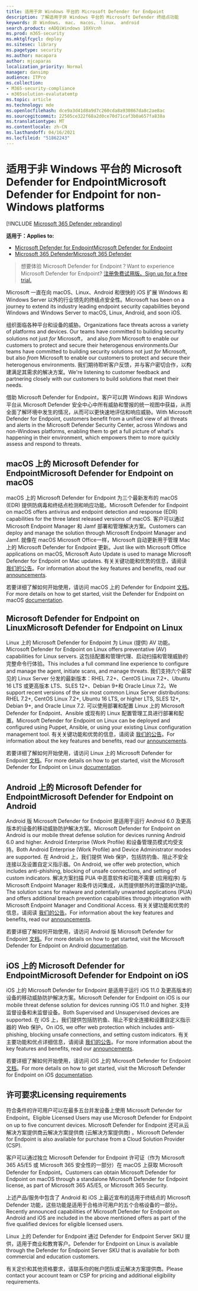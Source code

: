 ```yaml
---
title: 适用于非 Windows 平台的 Microsoft Defender for Endpoint
description: 了解适用于非 Windows 平台的 Microsoft Defender 终结点功能
keywords: 非 Windows， mac， macos， linux， android
search.product: eADQiWindows 10XVcnh
ms.prod: m365-security
ms.mktglfcycl: deploy
ms.sitesec: library
ms.pagetype: security
ms.author: macapara
author: mjcaparas
localization_priority: Normal
manager: dansimp
audience: ITPro
ms.collection:
- M365-security-compliance
- m365solution-evalutatemtp
ms.topic: article
ms.technology: mde
ms.openlocfilehash: dce9a3d41d8a9d7c260cda8a930867da8c2ae8ac
ms.sourcegitcommit: 22505ce322f68a2d0ce70d71caf3b0a657fa838a
ms.translationtype: MT
ms.contentlocale: zh-CN
ms.lasthandoff: 04/16/2021
ms.locfileid: "51862243"
---
```

# <a name="microsoft-defender-for-endpoint-for-non-windows-platforms"></a><span data-ttu-id="dbea8-104">适用于非 Windows 平台的 Microsoft Defender for Endpoint</span><span class="sxs-lookup"><span data-stu-id="dbea8-104">Microsoft Defender for Endpoint for non-Windows platforms</span></span>

[!INCLUDE [Microsoft 365 Defender rebranding](../../includes/microsoft-defender.md)]

<span data-ttu-id="dbea8-105">**适用于：**</span><span class="sxs-lookup"><span data-stu-id="dbea8-105">**Applies to:**</span></span>
- [<span data-ttu-id="dbea8-106">Microsoft Defender for Endpoint</span><span class="sxs-lookup"><span data-stu-id="dbea8-106">Microsoft Defender for Endpoint</span></span>](https://go.microsoft.com/fwlink/p/?linkid=2154037)
- [<span data-ttu-id="dbea8-107">Microsoft 365 Defender</span><span class="sxs-lookup"><span data-stu-id="dbea8-107">Microsoft 365 Defender</span></span>](https://go.microsoft.com/fwlink/?linkid=2118804)


> <span data-ttu-id="dbea8-108">想要体验 Microsoft Defender for Endpoint？</span><span class="sxs-lookup"><span data-stu-id="dbea8-108">Want to experience Microsoft Defender for Endpoint?</span></span> [<span data-ttu-id="dbea8-109">注册免费试用版。</span><span class="sxs-lookup"><span data-stu-id="dbea8-109">Sign up for a free trial.</span></span>](https://www.microsoft.com/microsoft-365/windows/microsoft-defender-atp?ocid=docs-wdatp-exposedapis-abovefoldlink)

<span data-ttu-id="dbea8-110">Microsoft 一直在向 macOS、Linux、Android 和很快的 iOS 扩展 Windows 和 Windows Server 以外的行业领先的终结点安全性。</span><span class="sxs-lookup"><span data-stu-id="dbea8-110">Microsoft has been on a journey to extend its industry leading endpoint security capabilities beyond Windows and Windows Server to macOS, Linux, Android, and soon iOS.</span></span>

<span data-ttu-id="dbea8-111">组织面临各种平台和设备的威胁。</span><span class="sxs-lookup"><span data-stu-id="dbea8-111">Organizations face threats across a variety of platforms and devices.</span></span> <span data-ttu-id="dbea8-112">Our teams have committed to building security solutions not just *for* Microsoft， and also *from* Microsoft to enable our customers to protect and secure their heterogenous environments.</span><span class="sxs-lookup"><span data-stu-id="dbea8-112">Our teams have committed to building security solutions not just *for* Microsoft, but also *from* Microsoft to enable our customers to protect and secure their heterogenous environments.</span></span> <span data-ttu-id="dbea8-113">我们期待聆听客户反馈，并与客户密切合作，以构建满足其需求的解决方案。</span><span class="sxs-lookup"><span data-stu-id="dbea8-113">We're listening to customer feedback and partnering closely with our customers to build solutions that meet their needs.</span></span>

<span data-ttu-id="dbea8-114">借助 Microsoft Defender for Endpoint，客户可以跨 Windows 和非 Windows 平台从 Microsoft Defender 安全中心中所有威胁和警报的统一视图中获益，从而全面了解环境中发生的情况，从而可以更快速地评估和响应威胁。</span><span class="sxs-lookup"><span data-stu-id="dbea8-114">With Microsoft Defender for Endpoint, customers benefit from a unified view of all threats and alerts in the Microsoft Defender Security Center, across Windows and non-Windows platforms, enabling them to get a full picture of what's happening in their environment, which empowers them to more quickly assess and respond to threats.</span></span>

## <a name="microsoft-defender-for-endpoint-on-macos"></a><span data-ttu-id="dbea8-115">macOS 上的 Microsoft Defender for Endpoint</span><span class="sxs-lookup"><span data-stu-id="dbea8-115">Microsoft Defender for Endpoint on macOS</span></span> 

<span data-ttu-id="dbea8-116">macOS 上的 Microsoft Defender for Endpoint 为三个最新发布的 macOS (EDR) 提供防病毒和终结点检测和响应功能。</span><span class="sxs-lookup"><span data-stu-id="dbea8-116">Microsoft Defender for Endpoint on macOS offers antivirus and endpoint detection and response (EDR) capabilities for the three latest released versions of macOS.</span></span> <span data-ttu-id="dbea8-117">客户可以通过 Microsoft Endpoint Manager 和 Jamf 部署和管理解决方案。</span><span class="sxs-lookup"><span data-stu-id="dbea8-117">Customers can deploy and manage the solution through Microsoft Endpoint Manager and Jamf.</span></span> <span data-ttu-id="dbea8-118">就像在 macOS Microsoft Office一样，Microsoft 自动更新用于管理 Mac 上的 Microsoft Defender for Endpoint 更新。</span><span class="sxs-lookup"><span data-stu-id="dbea8-118">Just like with Microsoft Office applications on macOS, Microsoft Auto Update is used to manage Microsoft Defender for Endpoint on Mac updates.</span></span> <span data-ttu-id="dbea8-119">有关关键功能和优势的信息，请阅读 [我们的公告](https://techcommunity.microsoft.com/t5/microsoft-defender-atp/bg-p/MicrosoftDefenderATPBlog/label-name/macOS)。</span><span class="sxs-lookup"><span data-stu-id="dbea8-119">For information about the key features and benefits, read our [announcements](https://techcommunity.microsoft.com/t5/microsoft-defender-atp/bg-p/MicrosoftDefenderATPBlog/label-name/macOS).</span></span>

<span data-ttu-id="dbea8-120">若要详细了解如何开始使用，请访问 macOS 上的 Defender for Endpoint [文档](https://docs.microsoft.com/microsoft-365/security/defender-endpoint/microsoft-defender-atp-mac)。</span><span class="sxs-lookup"><span data-stu-id="dbea8-120">For more details on how to get started, visit the Defender for Endpoint on macOS [documentation](https://docs.microsoft.com/microsoft-365/security/defender-endpoint/microsoft-defender-atp-mac).</span></span>

## <a name="microsoft-defender-for-endpoint-on-linux"></a><span data-ttu-id="dbea8-121">Microsoft Defender for Endpoint on Linux</span><span class="sxs-lookup"><span data-stu-id="dbea8-121">Microsoft Defender for Endpoint on Linux</span></span>

<span data-ttu-id="dbea8-122">Linux 上的 Microsoft Defender for Endpoint 为 Linux (提供) AV 功能。</span><span class="sxs-lookup"><span data-stu-id="dbea8-122">Microsoft Defender for Endpoint on Linux offers preventative (AV) capabilities for Linux servers.</span></span> <span data-ttu-id="dbea8-123">这包括配置和管理代理、启动扫描和管理威胁的完整命令行体验。</span><span class="sxs-lookup"><span data-stu-id="dbea8-123">This includes a full command line experience to configure and manage the agent, initiate scans, and manage threats.</span></span> <span data-ttu-id="dbea8-124">我们支持六个最常见的 Linux Server 分发的最新版本：RHEL 7.2+、CentOS Linux 7.2+、Ubuntu 16 LTS 或更高版本 LTS、SLES 12+、Debian 9+和 Oracle Linux 7.2。</span><span class="sxs-lookup"><span data-stu-id="dbea8-124">We support recent versions of the six most common Linux Server distributions: RHEL 7.2+, CentOS Linux 7.2+, Ubuntu 16 LTS, or higher LTS, SLES 12+, Debian 9+, and Oracle Linux 7.2.</span></span> <span data-ttu-id="dbea8-125">可以使用部署和配置 Linux 上的 Microsoft Defender for Endpoint、Ansible 或现有的 Linux 配置管理工具进行部署和配置。</span><span class="sxs-lookup"><span data-stu-id="dbea8-125">Microsoft Defender for Endpoint on Linux can be deployed and configured using Puppet, Ansible, or using your existing Linux configuration management tool.</span></span> <span data-ttu-id="dbea8-126">有关关键功能和优势的信息，请阅读 [我们的公告](https://techcommunity.microsoft.com/t5/microsoft-defender-atp/bg-p/MicrosoftDefenderATPBlog/label-name/Linux)。</span><span class="sxs-lookup"><span data-stu-id="dbea8-126">For information about the key features and benefits, read our [announcements](https://techcommunity.microsoft.com/t5/microsoft-defender-atp/bg-p/MicrosoftDefenderATPBlog/label-name/Linux).</span></span>

<span data-ttu-id="dbea8-127">若要详细了解如何开始使用，请访问 Linux 上的 Microsoft Defender for Endpoint [文档](https://docs.microsoft.com/microsoft-365/security/defender-endpoint/microsoft-defender-atp-linux)。</span><span class="sxs-lookup"><span data-stu-id="dbea8-127">For more details on how to get started, visit the Microsoft Defender for Endpoint on Linux [documentation](https://docs.microsoft.com/microsoft-365/security/defender-endpoint/microsoft-defender-atp-linux).</span></span>

## <a name="microsoft-defender-for-endpoint-on-android"></a><span data-ttu-id="dbea8-128">Android 上的 Microsoft Defender for Endpoint</span><span class="sxs-lookup"><span data-stu-id="dbea8-128">Microsoft Defender for Endpoint on Android</span></span>

<span data-ttu-id="dbea8-129">Android 版 Microsoft Defender for Endpoint 是适用于运行 Android 6.0 及更高版本的设备的移动威胁防护解决方案。</span><span class="sxs-lookup"><span data-stu-id="dbea8-129">Microsoft Defender for Endpoint on Android is our mobile threat defense solution for devices running Android 6.0 and higher.</span></span> <span data-ttu-id="dbea8-130">Android Enterprise (Work Profile) 和设备管理员模式均受支持。</span><span class="sxs-lookup"><span data-stu-id="dbea8-130">Both Android Enterprise (Work Profile) and Device Administrator modes are supported.</span></span> <span data-ttu-id="dbea8-131">在 Android 上，我们提供 Web 保护，包括防钓鱼、阻止不安全连接以及设置自定义指示器。</span><span class="sxs-lookup"><span data-stu-id="dbea8-131">On Android, we offer web protection, which includes anti-phishing, blocking of unsafe connections, and setting of custom indicators.</span></span> <span data-ttu-id="dbea8-132">解决方案扫描 PUA 中恶意软件和可能不需要 (应用程序) 与 Microsoft Endpoint Manager 和条件访问集成，从而提供额外的泄露防护功能。</span><span class="sxs-lookup"><span data-stu-id="dbea8-132">The solution scans for malware and potentially unwanted applications (PUA) and offers additional breach prevention capabilities through integration with Microsoft Endpoint Manager and Conditional Access.</span></span> <span data-ttu-id="dbea8-133">有关关键功能和优势的信息，请阅读 [我们的公告](https://techcommunity.microsoft.com/t5/microsoft-defender-atp/bg-p/MicrosoftDefenderATPBlog/label-name/Android)。</span><span class="sxs-lookup"><span data-stu-id="dbea8-133">For information about the key features and benefits, read our [announcements](https://techcommunity.microsoft.com/t5/microsoft-defender-atp/bg-p/MicrosoftDefenderATPBlog/label-name/Android).</span></span>

<span data-ttu-id="dbea8-134">若要详细了解如何开始使用，请访问 Android 版 Microsoft Defender for Endpoint [文档](https://docs.microsoft.com/microsoft-365/security/defender-endpoint/microsoft-defender-atp-android)。</span><span class="sxs-lookup"><span data-stu-id="dbea8-134">For more details on how to get started, visit the Microsoft Defender for Endpoint on Android [documentation](https://docs.microsoft.com/microsoft-365/security/defender-endpoint/microsoft-defender-atp-android).</span></span>

## <a name="microsoft-defender-for-endpoint-on-ios"></a><span data-ttu-id="dbea8-135">iOS 上的 Microsoft Defender for Endpoint</span><span class="sxs-lookup"><span data-stu-id="dbea8-135">Microsoft Defender for Endpoint on iOS</span></span>

<span data-ttu-id="dbea8-136">iOS 上的 Microsoft Defender for Endpoint 是适用于运行 iOS 11.0 及更高版本的设备的移动威胁防护解决方案。</span><span class="sxs-lookup"><span data-stu-id="dbea8-136">Microsoft Defender for Endpoint on iOS is our mobile threat defense solution for devices running iOS 11.0 and higher.</span></span> <span data-ttu-id="dbea8-137">支持监督设备和未监督设备。</span><span class="sxs-lookup"><span data-stu-id="dbea8-137">Both Supervised and Unsupervised devices are supported.</span></span> <span data-ttu-id="dbea8-138">在 iOS 上，我们提供包括防钓鱼、阻止不安全连接和设置自定义指示器的 Web 保护。</span><span class="sxs-lookup"><span data-stu-id="dbea8-138">On iOS, we offer web protection which includes anti-phishing, blocking unsafe connections, and setting custom indicators.</span></span> <span data-ttu-id="dbea8-139">有关主要功能和优点详细信息，请阅读 [我们的公告](https://techcommunity.microsoft.com/t5/microsoft-defender-for-endpoint/bg-p/MicrosoftDefenderATPBlog/label-name/iOS)。</span><span class="sxs-lookup"><span data-stu-id="dbea8-139">For more information about the key features and benefits, read our [announcements](https://techcommunity.microsoft.com/t5/microsoft-defender-for-endpoint/bg-p/MicrosoftDefenderATPBlog/label-name/iOS).</span></span> 

<span data-ttu-id="dbea8-140">若要详细了解如何开始使用，请访问 iOS 上的 Microsoft Defender for Endpoint [文档](https://docs.microsoft.com/microsoft-365/security/defender-endpoint/microsoft-defender-atp-ios)。</span><span class="sxs-lookup"><span data-stu-id="dbea8-140">For more details on how to get started, visit the Microsoft Defender for Endpoint on iOS [documentation](https://docs.microsoft.com/microsoft-365/security/defender-endpoint/microsoft-defender-atp-ios).</span></span>

## <a name="licensing-requirements"></a><span data-ttu-id="dbea8-141">许可要求</span><span class="sxs-lookup"><span data-stu-id="dbea8-141">Licensing requirements</span></span> 

<span data-ttu-id="dbea8-142">符合条件的许可用户可以在最多五台并发设备上使用 Microsoft Defender for Endpoint。</span><span class="sxs-lookup"><span data-stu-id="dbea8-142">Eligible Licensed Users may use Microsoft Defender for Endpoint on up to five concurrent devices.</span></span> <span data-ttu-id="dbea8-143">Microsoft Defender for Endpoint 还可从云解决方案提供商云解决方案提供商 (云解决方案提供商) 。</span><span class="sxs-lookup"><span data-stu-id="dbea8-143">Microsoft Defender for Endpoint is also available for purchase from a Cloud Solution Provider (CSP).</span></span>

<span data-ttu-id="dbea8-144">客户可以通过独立 Microsoft Defender for Endpoint 许可证（作为 Microsoft 365 A5/E5 或 Microsoft 365 安全性的一部分）在 macOS 上获取 Microsoft Defender for Endpoint。</span><span class="sxs-lookup"><span data-stu-id="dbea8-144">Customers can obtain Microsoft Defender for Endpoint on macOS through a standalone Microsoft Defender for Endpoint license, as part of Microsoft 365 A5/E5, or Microsoft 365 Security.</span></span>

<span data-ttu-id="dbea8-145">上述产品/服务中包含了 Android 和 iOS 上最近宣布的适用于终结点的 Microsoft Defender 功能，这些功能是适用于合格许可用户的五个合格设备的一部分。</span><span class="sxs-lookup"><span data-stu-id="dbea8-145">Recently announced capabilities of Microsoft Defender for Endpoint on Android and iOS are included in the above mentioned offers as part of the five qualified devices for eligible licensed users.</span></span>

<span data-ttu-id="dbea8-146">Linux 上的 Defender for Endpoint 通过 Defender for Endpoint Server SKU 提供，适用于商业和教育客户。</span><span class="sxs-lookup"><span data-stu-id="dbea8-146">Defender for Endpoint on Linux is available through the Defender for Endpoint Server SKU that is available for both commercial and education customers.</span></span>

<span data-ttu-id="dbea8-147">有关定价和其他资格要求，请联系你的帐户团队或云解决方案提供商。</span><span class="sxs-lookup"><span data-stu-id="dbea8-147">Please contact your account team or CSP for pricing and additional eligibility requirements.</span></span>
